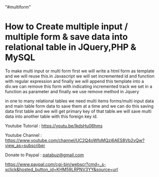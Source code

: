 "#multiform" 


How to Create multiple input / multiple form & save data into relational table in JQuery,PHP & MySQL
=============================================================================================

To make multi input or multi form first we will write a html form  as template and we will reuse this.in Javascript we will set incremented id and function with regular expression and finally we will append this template into a div.we can remove this form with indicating incremented track we set in a function as parameter and finally we use remove method in Jquery 

in one to many relational tables we need multi items forms/multi input data and main table form data to save them at a time and we can do this saving data first table and we will get primary key of that table.we will save multi data into another table with this foreign key id.


Youtube Tutorial : https://youtu.be/IkdsHu06hms

Youtube Channel : https://www.youtube.com/channel/UC2Q4oWfoMQzi6AES8Vb2vQw?view_as=subscriber


Donate to Paypal : patabuz@gmail.com

https://www.paypal.com/cgi-bin/webscr?cmd=_s-xclick&hosted_button_id=KHM59LRPNV3YY&source=url

